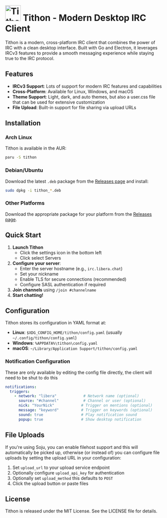 # <img alt="Tithon" src="/frontend/icon.png" height="50px"> Tithon - Modern Desktop IRC Client

Tithon is a modern, cross-platform IRC client that combines the power of IRC with a clean desktop interface. Built with Go and Electron, it leverages IRCv3 features to provide a smooth messaging experience while staying true to the IRC protocol.

## Features

- **IRCv3 Support**: Lots of support for modern IRC features and capabilities
- **Cross-Platform**: Available for Linux, Windows, and macOS
- **Theme Support**: Light, dark, and auto themes, but also a user.css file that can be used for extensive customization
- **File Upload**: Built-in support for file sharing via upload URLs

## Installation

### Arch Linux
Tithon is available in the AUR:
```bash
paru -S tithon
```

### Debian/Ubuntu
Download the latest `.deb` package from the [Releases page](https://github.com/greboid/tithon/releases/latest) and install:
```bash
sudo dpkg -i tithon_*.deb
```

### Other Platforms
Download the appropriate package for your platform from the [Releases page](https://github.com/greboid/tithon/releases/latest).

## Quick Start

1. **Launch Tithon**
   - Click the settings icon in the bottom left
   - Click select Servers
2. **Configure your server**:
   - Enter the server hostname (e.g., `irc.libera.chat`)
   - Set your nickname
   - Enable TLS for secure connections (recommended)
   - Configure SASL authentication if required
3. **Join channels** using `/join #channelname`
4. **Start chatting!**

## Configuration

Tithon stores its configuration in YAML format at:
- **Linux**: `$XDG_CONFIG_HOME/tithon/config.yaml` (usually `~/.config/tithon/config.yaml`)
- **Windows**: `%APPDATA%\tithon\config.yaml`
- **macOS**: `~/Library/Application Support/tithon/config.yaml`

### Notification Configuration

These are only available by editing the config file directly, the client will need to be shut to do this

```yaml
notifications:
  triggers:
    - network: "libera"            # Network name (optional)
      source: "#channel"           # Channel or user (optional)
      nick: "YourNick"            # Trigger on mentions (optional)
      message: "keyword"          # Trigger on keywords (optional)
      sound: true                 # Play notification sound
      popup: true                 # Show desktop notification
```

## File Uploads

If you're using Soju, you can enable filehost support and this will automatically be picked up, otherwise (or instead of) you can configure file uploads by setting the upload URL in your configuration:

1. Set `upload_url` to your upload service endpoint
2. Optionally configure `upload_api_key` for authentication
3. Optionally set `upload_method` this defaults to `POST`
4. Click the upload button or paste files

## License

Tithon is released under the MIT License. See the LICENSE file for details.
